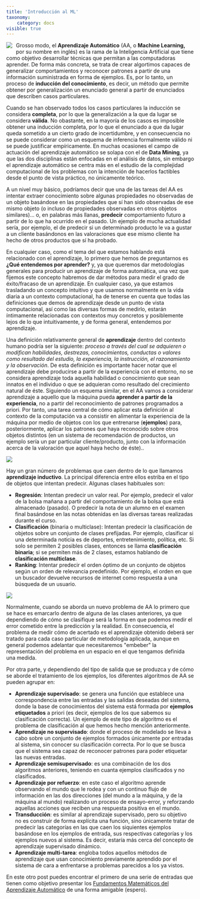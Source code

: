 ```yaml
---
title: 'Introducción al ML'
taxonomy:
    category: docs
visible: true
---
```


<img style="float:left;margin:0 10px 10px 0;" src="http://3.bp.blogspot.com/-u7Fkk8haI40/TuOkKrTbbWI/AAAAAAAADUU/Hsib8G7daYA/s1600/ml-robot.png"/> Grosso modo, el **Aprendizaje Automático** (AA, o **Machine Learning,** por su nombre en inglés) es la rama de la Inteligencia Artificial que tiene como objetivo desarrollar técnicas que permitan a las computadoras aprender. De forma más concreta, se trata de crear algortimos capaces de generalizar comportamientos y reconocer patrones a partir de una información suministrada en forma de ejemplos. Es, por lo tanto, un proceso de **inducción del conocimiento**, es decir, un método que permite obtener por generalización un enunciado general a partir de enunciados que describen casos particulares.

Cuando se han observado todos los casos particulares la inducción se considera **completa**, por lo que la generalización a la que da lugar se considera **válida**. No obastante, en la mayoría de los casos es imposible obtener una inducción completa, por lo que el enunciado a que da lugar queda sometido a un cierto grado de incertidumbre, y en consecuencia no se puede considerar como un esquema de inferencia formalmente válido ni se puede justificar empíricamente. En muchas ocasiones el campo de actuación del aprendizaje automático se solapa con el de **Data Mining**, ya que las dos disciplinas están enfocadas en el análisis de datos, sin embargo el aprendizaje automático se centra más en el estudio de la complejidad computacional de los problemas con la intención de hacerlos factibles desde el punto de vista práctico, no únicamente teórico.

A un nivel muy básico, podríamos decir que una de las tareas del AA es intentar extraer conocimiento sobre algunas propiedades no observadas de un objeto basándose en las propiedades que sí han sido observadas de ese mismo objeto (o incluso de propiedades observadas en otros objetos similares)... o, en palabras más llanas, **predecir** comportamiento futuro a partir de lo que ha ocurrido en el pasado. Un ejemplo de mucha actualidad sería, por ejemplo, el de predecir si un determinado producto le va a gustar a un cliente basándonos en las valoraciones que ese mismo cliente ha hecho de otros productos que sí ha probado.

En cualquier caso, como el tema del que estamos hablando está relacionado con el aprendizaje, lo primero que hemos de preguntarnos es **¿Qué entendemos por aprender?** y, ya que queremos dar metodologías generales para producir un aprendizaje de forma automática, una vez que fijemos este concepto habremos de dar métodos para medir el grado de éxito/fracaso de un aprendizaje. En cualquier caso, ya que estamos trasladando un concepto intuitivo y que usamos normalmente en la vida diaria a un contexto computacional, ha de tenerse en cuenta que todas las definiciones que demos de aprendizaje desde un punto de vista computacional, así como las diversas formas de medirlo, estarán íntimamente relacionadas con contextos muy concretos y posiblemente lejos de lo que intuitivamente, y de forma general, entendemos por aprendizaje.

Una definición relativamente general de **aprendizaje** dentro del contexto humano podría ser la siguiente: _proceso a través del cual se adquieren o modifican habilidades, destrezas, conocimientos, conductas o valores como resultado del estudio, la experiencia, la instrucción, el razonamiento y la observación_. De esta definición es importante hacer notar que el aprendizaje debe producirse a partir de la experiencia con el entorno, no se considera aprendizaje toda aquella habilidad o conocimiento que sean innatos en el individuo o que se adquieran como resultado del crecimiento natural de éste. Siguiendo un esquema similar, en el AA vamos a considerar aprendizaje a aquello que la máquina pueda **aprender a partir de la experiencia**, no a partir del reconocimiento de patrones programados a priori. Por tanto, una tarea central de cómo aplicar esta definición al contexto de la computación va a consistir en alimentar la experiencia de la máquina por medio de objetos con los que entrenarse (**ejemplos**) para, posteriormente, aplicar los patrones que haya reconocido sobre otros objetos distintos (en un sistema de recomendación de productos, un ejemplo sería un par particular cliente/producto, junto con la información acerca de la valoración que aquel haya hecho de éste)..

<img src="http://www.cs.us.eshttp://blog.adnanmasood.com/wp-content/uploads/2012/04/ml-wordle-1024x546.jpg"/>

Hay un gran número de problemas que caen dentro de lo que llamamos **aprendizaje inductivo**. La principal diferencia entre ellos estriba en el tipo de objetos que intentan predecir. Algunas clases habituales son:

*   **Regresión**: Intentan predecir un valor real. Por ejemplo, predecir el valor de la bolsa mañana a partir del comportamiento de la bolsa que está almacenado (pasado). O predecir la nota de un alumno en el examen final basándose en las notas obtenidas en las diversas tareas realizadas durante el curso.
*   **Clasificación** (binaria o multiclase): Intentan predecir la clasificación de objetos sobre un conjunto de clases prefijadas. Por ejemplo, clasificar si una determinada noticia es de deportes, entretenimiento, política, etc. Si solo se permiten 2 posibles clases, entonces se llama **clasificación binaria**; si se permiten más de 2 clases, estamos hablando de **clasificación multiclase**.
*   **Ranking**: Intentar predecir el orden óptimo de un conjunto de objetos según un orden de relevancia predefinido. Por ejemplo, el orden en que un buscador devuelve recursos de internet como respuesta a una búsqueda de un usuario.

<img src="http://www.cs.us.eshttp://mlpy.sourceforge.net/images/screenshots.jpg"/>

Normalmente, cuando se aborda un nuevo problema de AA lo primero que se hace es emarcarlo dentro de alguna de las clases anteriores, ya que dependiendo de cómo se clasifique será la forma en que podemos medir el error cometido entre la predicción y la realidad. En consecuencia, el problema de medir cómo de acertado es el aprendizaje obtenido deberá ser tratado para cada caso particular de metodología aplicada, aunque en general podemos adelantar que necesitaremos "embeber" la representación del problema en un espacio en el que tengamos definida una medida.

Por otra parte, y dependiendo del tipo de salida que se produzca y de cómo se aborde el tratamiento de los ejemplos, los diferentes algoritmos de AA se pueden agrupar en:

*   **Aprendizaje supervisado**: se genera una función que establece una correspondencia entre las entradas y las salidas deseadas del sistema, donde la base de conocimientos del sistema está formada por **ejemplos etiquetados** a priori (es decir, ejemplos de los que sabemos su clasificación correcta). Un ejemplo de este tipo de algoritmo es el problema de clasificación al que hemos hecho mención anteriormente.
*   **Aprendizaje no supervisado**: donde el proceso de modelado se lleva a cabo sobre un conjunto de ejemplos formados únicamente por entradas al sistema, sin conocer su clasificación correcta. Por lo que se busca que el sistema sea capaz de reconocer patrones para poder etiquetar las nuevas entradas.
*   **Aprendizaje semisupervisado**: es una combinación de los dos algoritmos anteriores, teniendo en cuanta ejemplos clasificados y no clasificados.
*   **Aprendizaje por refuerzo**: en este caso el algoritmo aprende observando el mundo que le rodea y con un continuo flujo de información en las dos direcciones (del mundo a la máquina, y de la máquina al mundo) realizando un proceso de ensayo-error, y reforzando aquellas acciones que reciben una respuesta positiva en el mundo.
*   **Transducción**: es similar al aprendizaje supervisado, pero su objetivo no es construir de forma explícita una función, sino únicamente tratar de predecir las categorías en las que caen los siquientes ejemplos basándose en los ejemplos de entrada, sus respectivas categorías y los ejemplos nuevos al sistema. Es decir, estaría más cerca del concepto de aprendizaje supervisado dinámico.
*   **Aprendizaje multi-tarea**: engloba todos aquellos métodos de aprendizaje que usan conocimiento previamente aprendido por el sistema de cara a enfrentarse a problemas parecidos a los ya vistos.

En este otro post puedes encontrar el primero de una serie de entradas que tienen como objetivo presentar los [Fundamentos Matemáticos del Aprendizaje Automático](http://www.cs.us.es/~fsancho/?e=169) de una forma amigable (espero).